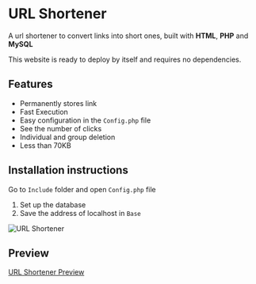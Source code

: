 # URL Shortener

A url shortener to convert links into short ones, built with **HTML**, **PHP** and **MySQL**

This website is ready to deploy by itself and requires no dependencies.

## Features
- Permanently stores link
- Fast Execution
- Easy configuration in the `Config.php` file
- See the number of clicks
- Individual and group deletion
- Less than 70KB


## Installation instructions
Go to `Include` folder and open `Config.php` file

1. Set up the database
2. Save the address of localhost in `Base`

![URL Shortener](https://s8.uupload.ir/files/code-snapshot_jstk.png)

## Preview
[URL Shortener Preview](https://hobbyless-material.000webhostapp.com/)
